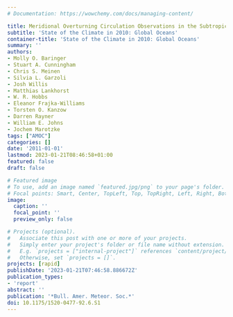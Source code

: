 ```yaml
---
# Documentation: https://wowchemy.com/docs/managing-content/

title: Meridional Overturning Circulation Observations in the Subtropical North Atlantic
subtitle: 'State of the Climate in 2010: Global Oceans'
container-title: 'State of the Climate in 2010: Global Oceans'
summary: ''
authors:
- Molly O. Baringer
- Stuart A. Cunningham
- Chris S. Meinen
- Silvia L. Garzoli
- Josh Willis
- Matthias Lankhorst
- W. R. Hobbs
- Eleanor Frajka-Williams
- Torsten O. Kanzow
- Darren Rayner
- William E. Johns
- Jochem Marotzke
tags: ["AMOC"]
categories: []
date: '2011-01-01'
lastmod: 2023-01-21T08:46:58+01:00
featured: false
draft: false

# Featured image
# To use, add an image named `featured.jpg/png` to your page's folder.
# Focal points: Smart, Center, TopLeft, Top, TopRight, Left, Right, BottomLeft, Bottom, BottomRight.
image:
  caption: ''
  focal_point: ''
  preview_only: false

# Projects (optional).
#   Associate this post with one or more of your projects.
#   Simply enter your project's folder or file name without extension.
#   E.g. `projects = ["internal-project"]` references `content/project/deep-learning/index.md`.
#   Otherwise, set `projects = []`.
projects: [rapid]
publishDate: '2023-01-21T07:46:58.886672Z'
publication_types:
- 'report'
abstract: ''
publication: '*Bull. Amer. Meteor. Soc.*'
doi: 10.1175/1520-0477-92.6.S1
---
```

